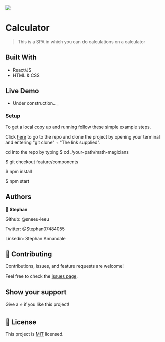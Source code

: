![](https://img.shields.io/badge/Microverse-blueviolet)

# Calculator

> This is a SPA in which you can do calculations on a calculator

<!-- ![screenshot](./img/scree-shot.png) -->


## Built With

- React/JS
- HTML & CSS

## Live Demo

- Under construction..._

### Setup

To get a local copy up and running follow these simple example steps.

Click [here](https://github.com/sneeu-leeu/math-magicians) to go to the repo and clone the project by opening your terminal and entering "git clone" + "The link supplied".

cd into the repo by typing
$ cd ./your-path/math-magicians

$ git checkout feature/components

$ npm install

$ npm start

## Authors

👤 **Stephan**

Github: @sneeu-leeu

Twitter: @Stephan07484055

Linkedin: Stephan Annandale

## 🤝 Contributing

Contributions, issues, and feature requests are welcome!

Feel free to check the [issues page](https://github.com/sneeu-leeu/To-Do-List/issues/4).

## Show your support

Give a ⭐️ if you like this project!

## 📝 License

This project is [MIT](https://opensource.org/licenses/MIT) licensed.
